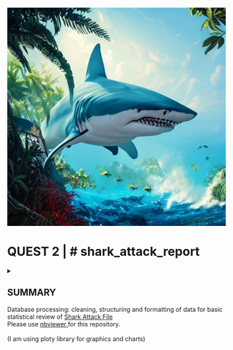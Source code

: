 ![logo_ironhack_blue 7](https://github.com/OSCGRA/shark_attack_report/blob/23a3dd8e61461cbd39702740d5cceab19a4d4c25/Images/logo.jpeg)

# QUEST 2 | # shark_attack_report

<details>
  <summary>
   <h2>SUMMARY</h2>
    
 Database processing: cleaning, structuring and formatting of data for basic statistical review of <a href="https://www.sharkattackfile.net/"> Shark Attack File </a> 
 <br>Please use  <a href="https://nbviewer.org"> nbviewer </a> for this repository.</br>
 <br>(I am using ploty library for graphics and charts)</br>

  </summary>









